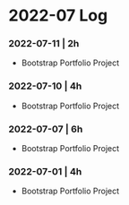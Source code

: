 # 2022-07 Log

### 2022-07-11 | 2h
- Bootstrap Portfolio Project

### 2022-07-10 | 4h
- Bootstrap Portfolio Project

### 2022-07-07 | 6h
- Bootstrap Portfolio Project

### 2022-07-01 | 4h
- Bootstrap Portfolio Project
